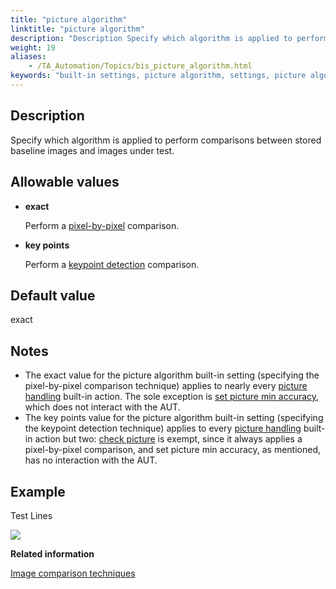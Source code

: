 ```yaml
--- 
title: "picture algorithm"
linktitle: "picture algorithm"
description: "Description Specify which algorithm is applied to perform comparisons between stored baseline images and images under test. Allowable values exact Perform a pixel-by-pixel comparison. key points ..."
weight: 19
aliases: 
    - /TA_Automation/Topics/bis_picture_algorithm.html
keywords: "built-in settings, picture algorithm, settings, picture algorithm, picture algorithm (settings), iOS (settings), specify which algorithm is used to compare between baseline image and image under test, choose algorithm to compare baseline image with image under test"
---
```


## Description

Specify which algorithm is applied to perform comparisons between stored baseline images and images under test.

## Allowable values

-   **exact**

    Perform a [pixel-by-pixel](/automation-guide/action-based-testing-language/the-test-language/image-comparison-techniques) comparison.

-   **key points**

    Perform a [keypoint detection](/automation-guide/action-based-testing-language/the-test-language/image-comparison-techniques) comparison.


## Default value

exact

## Notes

-   The exact value for the picture algorithm built-in setting \(specifying the pixel-by-pixel comparison technique\) applies to nearly every [picture handling](/automation-guide/action-based-testing-language/built-in-actions/user-interface-actions/picture-handling/) built-in action. The sole exception is [set picture min accuracy](/automation-guide/action-based-testing-language/built-in-actions/user-interface-actions/picture-handling/set-picture-min-accuracy), which does not interact with the AUT.
-   The key points value for the picture algorithm built-in setting \(specifying the keypoint detection technique\) applies to every [picture handling](/automation-guide/action-based-testing-language/built-in-actions/user-interface-actions/picture-handling/) built-in action but two: [check picture](/automation-guide/action-based-testing-language/built-in-actions/user-interface-actions/picture-handling/check-picture) is exempt, since it always applies a pixel-by-pixel comparison, and set picture min accuracy, as mentioned, has no interaction with the AUT.

## Example

Test Lines

![](/images/TA_Automation/Images/bis_picture_algorithm_pgm.png)




**Related information**  


[Image comparison techniques](/automation-guide/action-based-testing-language/the-test-language/image-comparison-techniques)

